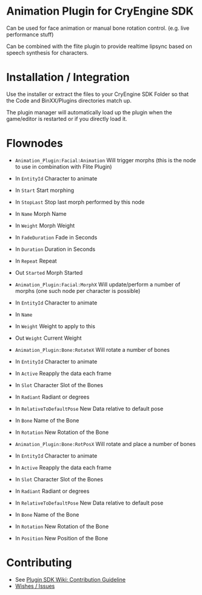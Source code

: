 Animation Plugin for CryEngine SDK
=====================================
Can be used for face animation or manual bone rotation control. (e.g. live performance stuff)

Can be combined with the flite plugin to provide realtime lipsync based on speech synthesis for characters.

Installation / Integration
==========================
Use the installer or extract the files to your CryEngine SDK Folder so that the Code and BinXX/Plugins directories match up.

The plugin manager will automatically load up the plugin when the game/editor is restarted or if you directly load it.

Flownodes
=========
* ```Animation_Plugin:Facial:Animation``` Will trigger morphs (this is the node to use in combination with Flite Plugin)
 * In ```EntityId``` Character to animate 
 * In ```Start``` Start morphing
 * In ```StopLast``` Stop last morph performed by this node
 * In ```Name``` Morph Name
 * In ```Weight``` Morph Weight
 * In ```FadeDuration``` Fade in Seconds
 * In ```Duration``` Duration in Seconds
 * In ```Repeat``` Repeat
 * Out ```Started``` Morph Started

* ```Animation_Plugin:Facial:MorphX``` Will update/perform a number of morphs (one such node per character is possible)
 * In ```EntityId``` Character to animate
 * In ```Name``` 
 * In ```Weight``` Weight to apply to this 
 * Out ```Weight``` Current Weight 

* ```Animation_Plugin:Bone:RotateX``` Will rotate a number of bones
 * In ```EntityId``` Character to animate
 * In ```Active``` Reapply the data each frame
 * In ```Slot``` Character Slot of the Bones
 * In ```Radiant``` Radiant or degrees
 * In ```RelativeToDefaultPose``` New Data relative to default pose
 * In ```Bone``` Name of the Bone
 * In ```Rotation``` New Rotation of the Bone

* ```Animation_Plugin:Bone:RotPosX``` Will rotate and place  a number of bones
 * In ```EntityId``` Character to animate
 * In ```Active``` Reapply the data each frame
 * In ```Slot``` Character Slot of the Bones
 * In ```Radiant``` Radiant or degrees
 * In ```RelativeToDefaultPose``` New Data relative to default pose
 * In ```Bone``` Name of the Bone
 * In ```Rotation``` New Rotation of the Bone
 * In ```Position``` New Position of the Bone

Contributing
============
* See [Plugin SDK Wiki: Contribution Guideline](https://github.com/hendrikp/Plugin_SDK/wiki/Contribution-Guideline)
* [Wishes / Issues](https://github.com/hendrikp/Plugin_Animation/issues)
